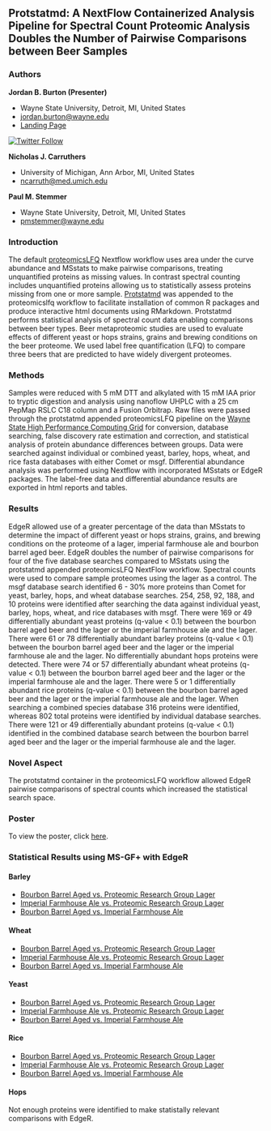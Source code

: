 ## Protstatmd: A NextFlow Containerized Analysis Pipeline for Spectral Count Proteomic Analysis Doubles the Number of Pairwise Comparisons between Beer Samples

### Authors

**Jordan B. Burton (Presenter)**

- Wayne State University, Detroit, MI, United States
- <jordan.burton@wayne.edu>
- [Landing Page](index.md)

[![Twitter Follow](https://img.shields.io/twitter/follow/JoBBurt?color=1DA1F2&logo=Twitter&style=for-the-badge)](https://twitter.com/intent/follow?original_referer=https%3A%2F%2Fgithub.com%2FJoBBurt&screen_name=JoBBurt)

**Nicholas J. Carruthers**

- University of Michigan, Ann Arbor, MI, United States
- <ncarruth@med.umich.edu>

**Paul M. Stemmer**

- Wayne State University, Detroit, MI, United States
- <pmstemmer@wayne.edu>

### Introduction
The default [proteomicsLFQ](https://nf-co.re/proteomicslfq) Nextflow workflow uses area under the curve abundance and MSstats to make pairwise comparisons, treating unquantified proteins as missing values.  In contrast spectral counting includes unquantified proteins allowing us to statistically assess proteins missing from one or more sample. [Protstatmd](https://github.com/ncarrut/protstatmd) was appended to the proteomicslfq workflow to facilitate installation of common R packages and produce interactive html documents using RMarkdown. Protstatmd performs statistical analysis of spectral count data enabling comparisons between beer types. Beer metaproteomic studies are used to evaluate effects of different yeast or hops strains, grains and brewing conditions on the beer proteome. We used label free quantification (LFQ) to compare three beers that are predicted to have widely divergent proteomes. 

### Methods
Samples were reduced with 5 mM DTT and alkylated with 15 mM IAA prior to tryptic digestion and analysis using nanoflow UHPLC with a 25 cm PepMap RSLC C18 column and a Fusion Orbitrap. Raw files were passed through the protstatmd appended proteomicsLFQ pipeline on the [Wayne State High Performance Computing Grid](https://tech.wayne.edu/hpc) for conversion, database searching, false discovery rate estimation and correction, and statistical analysis of protein abundance differences between groups. Data were searched against individual or combined yeast, barley, hops, wheat, and rice fasta databases with either Comet or msgf. Differential abundance analysis was performed using Nextflow with incorporated MSstats or EdgeR packages. The label-free data and differential abundance results are exported in html reports and tables.

### Results
EdgeR allowed use of a greater percentage of the data than MSstats to determine the impact of different yeast or hops strains, grains, and brewing conditions on the proteome of a lager, imperial farmhouse ale and bourbon barrel aged beer. EdgeR doubles the number of pairwise comparisons for four of the five database searches compared to MSstats using the protstatmd appended proteomicsLFQ NextFlow workflow. Spectral counts were used to compare sample proteomes using the lager as a control. The msgf database search identified 6 - 30% more proteins than Comet for yeast, barley, hops, and wheat database searches. 254, 258, 92, 188, and 10 proteins were identified after searching the data against individual yeast, barley, hops, wheat, and rice databases with msgf. There were 169 or 49 differentially abundant yeast proteins (q-value < 0.1) between the bourbon barrel aged beer and the lager or the imperial farmhouse ale and the lager. There were 61 or 78 differentially abundant barley proteins (q-value < 0.1) between the bourbon barrel aged beer and the lager or the imperial farmhouse ale and the lager. No differentially abundant hops proteins were detected. There were 74 or 57 differentially abundant wheat proteins (q-value < 0.1) between the bourbon barrel aged beer and the lager or the imperial farmhouse ale and the lager. There were 5 or 1 differentially abundant rice proteins (q-value < 0.1) between the bourbon barrel aged beer and the lager or the imperial farmhouse ale and the lager. When searching a combined species database 316 proteins were identified, whereas 802 total proteins were identified by individual database searches. There were 121 or 49 differentially abundant proteins (q-value < 0.1) identified in the combined database search between the bourbon barrel aged beer and the lager or the imperial farmhouse ale and the lager.

### Novel Aspect
The protstatmd container in the proteomicsLFQ workflow allowed EdgeR pairwise comparisons of spectral counts which increased the statistical search space.

### Poster

To view the poster, click [here]().

### Statistical Results using MS-GF+ with EdgeR

#### Barley

- [Bourbon Barrel Aged vs. Proteomic Research Group Lager](ASMS2021/Barley/BBA.PRG_Beer.html)
- [Imperial Farmhouse Ale vs. Proteomic Research Group Lager](ASMS2021/Barley/IFHA.PRG_Beer.html)
- [Bourbon Barrel Aged vs. Imperial Farmhouse Ale](ASMS2021/Barley/BBA.IFHA.html)

#### Wheat
- [Bourbon Barrel Aged vs. Proteomic Research Group Lager](ASMS2021/Wheat/BBA.PRG_Beer.html)
- [Imperial Farmhouse Ale vs. Proteomic Research Group Lager](ASMS2021/Wheat/IFHA.PRG_Beer.html)
- [Bourbon Barrel Aged vs. Imperial Farmhouse Ale](ASMS2021/Wheat/BBA.IFHA.html)

#### Yeast

- [Bourbon Barrel Aged vs. Proteomic Research Group Lager](ASMS2021/Yeast/BBA.PRG_Beer.html)
- [Imperial Farmhouse Ale vs. Proteomic Research Group Lager](ASMS2021/Yeast/IFHA.PRG_Beer.html)
- [Bourbon Barrel Aged vs. Imperial Farmhouse Ale](ASMS2021/Yeast/BBA.IFHA.html)

#### Rice

- [Bourbon Barrel Aged vs. Proteomic Research Group Lager](ASMS2021/Rice/BBA.PRG_Beer.html)
- [Imperial Farmhouse Ale vs. Proteomic Research Group Lager](ASMS2021/Rice/IFHA.PRG_Beer.html)
- [Bourbon Barrel Aged vs. Imperial Farmhouse Ale](ASMS2021/Rice/BBA.IFHA.html)

#### Hops

Not enough proteins were identified to make statistally relevant comparisons with EdgeR.
